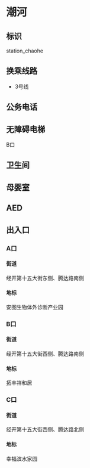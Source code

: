 # 潮河

## 标识

station_chaohe

## 换乘线路

- 3号线

## 公务电话


## 无障碍电梯

B口

## 卫生间



## 母婴室



## AED



## 出入口

### A口

#### 街道

经开第十五大街东侧、腾达路南侧

#### 地标

安图生物体外诊断产业园

### B口

#### 街道

经开第十五大街西侧、腾达路南侧

#### 地标

拓丰祥和居

### C口

#### 街道

经开第十五大街西侧、腾达路北侧

#### 地标

幸福滨水家园


